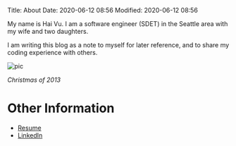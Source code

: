 Title: About
Date: 2020-06-12 08:56
Modified: 2020-06-12 08:56


My name is Hai Vu. I am a software engineer (SDET) in the Seattle area
with my wife and two daughters.

I am writing this blog as a note to myself for later reference, and to
share my coding experience with others.

![pic](http://haivu.smugmug.com/2013/2013-12-23-Christmas-Photos/i-gPxSxrS/0/M/DSC_0478-M.jpg)

*Christmas of 2013*

# Other Information

- [Resume](http://bit.ly/hvresume)
- [LinkedIn](https://www.linkedin.com/in/haivu/)

